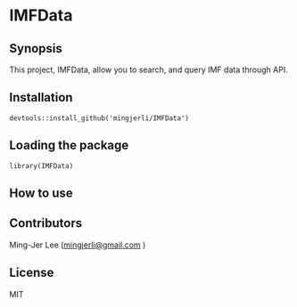 # IMFData
## Synopsis

This project, IMFData, allow you to search, and query IMF data through API.

## Installation
`devtools::install_github('mingjerli/IMFData')`

## Loading the package
`library(IMFData)`

## How to use

## Contributors

Ming-Jer Lee (mingjerli@gmail.com )

## License

MIT